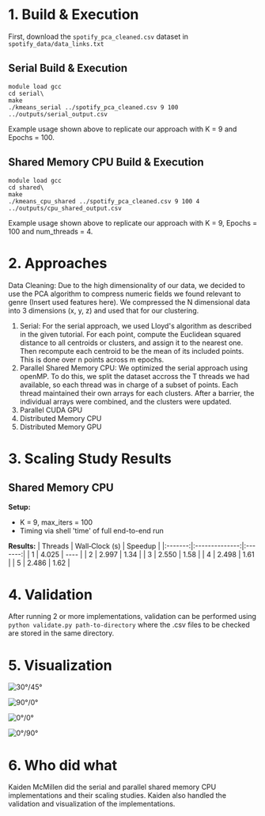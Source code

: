 # 1. Build & Execution
First, download the `spotify_pca_cleaned.csv` dataset in `spotify_data/data_links.txt`
## Serial Build & Execution
```
module load gcc
cd serial\
make
./kmeans_serial ../spotify_pca_cleaned.csv 9 100 ../outputs/serial_output.csv
```
Example usage shown above to replicate our approach with K = 9 and Epochs = 100.

## Shared Memory CPU Build & Execution

```
module load gcc
cd shared\
make
./kmeans_cpu_shared ../spotify_pca_cleaned.csv 9 100 4 ../outputs/cpu_shared_output.csv
```

Example usage shown above to replicate our approach with K = 9, Epochs = 100 and num_threads = 4.

# 2. Approaches
Data Cleaning: Due to the high dimensionality of our data, we decided to use the PCA algorithm to compress numeric fields we found relevant to genre (Insert used features here). We compressed the N dimensional data into 3 dimensions (x, y, z) and used that for our clustering.

1. Serial: For the serial approach, we used Lloyd's algorithm as described in the given tutorial. For each point, compute the Euclidean squared distance to all centroids or clusters, and assign it to the nearest one. Then recompute each centroid to be the mean of its included points. This is done over n points across m epochs.
2. Parallel Shared Memory CPU: We optimized the serial approach using openMP. To do this, we split the dataset accross the T threads we had available, so each thread was in charge of a subset of points. Each thread maintained their own arrays for each clusters. After a barrier, the individual arrays were combined, and the clusters were updated.
3. Parallel CUDA GPU
4. Distributed Memory CPU
5. Distributed Memory GPU

# 3. Scaling Study Results

## Shared Memory CPU

**Setup:**
- K = 9, max_iters = 100
- Timing via shell 'time' of full end-to-end run

**Results:**
| Threads | Wall‑Clock (s) | Speedup |
|:-------:|:--------------:|:-------:|
| 1       | 4.025          | ----    |
| 2       | 2.997          | 1.34    |
| 3       | 2.550          | 1.58    |
| 4       | 2.498          | 1.61    |
| 5       | 2.486          | 1.62    |
# 4. Validation
After running 2 or more implementations, validation can be performed using
```python validate.py path-to-directory```
where the .csv files to be checked are stored in the same directory.

# 5. Visualization
  ![30°/45°](visualizations/clusters_e30_a45.png)

  ![90°/0°](visualizations/clusters_e90_a0.png)

  ![0°/0°](visualizations/clusters_e0_a0.png)

  ![0°/90°](visualizations/clusters_e0_a90.png)
# 6. Who did what

Kaiden McMillen did the serial and parallel shared memory CPU implementations and their scaling studies. Kaiden also handled the validation and visualization of the implementations.
